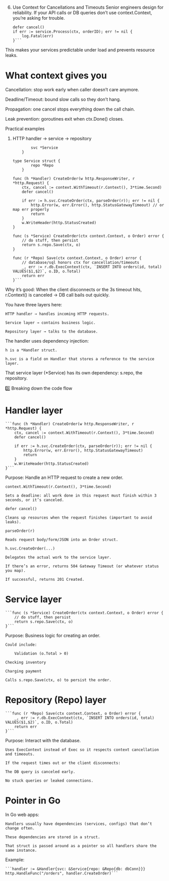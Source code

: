 6. Use Context for Cancellations and Timeouts
Senior engineers design for reliability. If your API calls or DB queries don’t use context.Context, you’re asking for trouble.

    ```ctx, cancel := context.WithTimeout(context.Background(), 2*time.Second)
    defer cancel()
    if err := service.Process(ctx, orderID); err != nil {
        log.Fatal(err)
    }```

This makes your services predictable under load and prevents resource leaks.

# What context gives you
Cancellation: stop work early when caller doesn’t care anymore.

Deadline/Timeout: bound slow calls so they don’t hang.

Propagation: one cancel stops everything down the call chain.

Leak prevention: goroutines exit when ctx.Done() closes.


Practical examples
1) HTTP handler → service → repository
    
    ```type Handler struct {
            svc *Service
        }

    type Service struct {
            repo *Repo
        }

    func (h *Handler) CreateOrder(w http.ResponseWriter, r *http.Request) {
        ctx, cancel := context.WithTimeout(r.Context(), 3*time.Second)
        defer cancel()

        if err := h.svc.CreateOrder(ctx, parseOrder(r)); err != nil {
            http.Error(w, err.Error(), http.StatusGatewayTimeout) // or map err properly
            return
        }
        w.WriteHeader(http.StatusCreated)
    }

    func (s *Service) CreateOrder(ctx context.Context, o Order) error {
        // do stuff, then persist
        return s.repo.Save(ctx, o)
    }

    func (r *Repo) Save(ctx context.Context, o Order) error {
        // database/sql honors ctx for cancellation/timeouts
        _, err := r.db.ExecContext(ctx, `INSERT INTO orders(id, total) VALUES($1,$2)`, o.ID, o.Total)
        return err
    }```

Why it’s good: When the client disconnects or the 3s timeout hits, r.Context() is canceled → DB call bails out quickly.

You have three layers here:

    HTTP handler → handles incoming HTTP requests.

    Service layer → contains business logic.

    Repository layer → talks to the database.

The handler uses dependency injection:

    h is a *Handler struct.

    h.svc is a field on Handler that stores a reference to the service layer.

That service layer (*Service) has its own dependency: s.repo, the repository.


3️⃣ Breaking down the code flow

# Handler layer

    ```func (h *Handler) CreateOrder(w http.ResponseWriter, r *http.Request) {
        ctx, cancel := context.WithTimeout(r.Context(), 3*time.Second)
        defer cancel()

        if err := h.svc.CreateOrder(ctx, parseOrder(r)); err != nil {
            http.Error(w, err.Error(), http.StatusGatewayTimeout)
            return
        }
        w.WriteHeader(http.StatusCreated)
    }```

Purpose: Handle an HTTP request to create a new order.

    context.WithTimeout(r.Context(), 3*time.Second)

    Sets a deadline: all work done in this request must finish within 3 seconds, or it’s canceled.

    defer cancel()

    Cleans up resources when the request finishes (important to avoid leaks).

    parseOrder(r)

    Reads request body/form/JSON into an Order struct.

    h.svc.CreateOrder(...)

    Delegates the actual work to the service layer.

    If there’s an error, returns 504 Gateway Timeout (or whatever status you map).

    If successful, returns 201 Created.

# Service layer

    ```func (s *Service) CreateOrder(ctx context.Context, o Order) error {
        // do stuff, then persist
        return s.repo.Save(ctx, o)
    }```

Purpose: Business logic for creating an order.

    Could include:

        Validation (o.Total > 0)

    Checking inventory

    Charging payment

    Calls s.repo.Save(ctx, o) to persist the order.

# Repository (Repo) layer

    ```func (r *Repo) Save(ctx context.Context, o Order) error {
        _, err := r.db.ExecContext(ctx, `INSERT INTO orders(id, total) VALUES($1,$2)`, o.ID, o.Total)
        return err
    }```
Purpose: Interact with the database.

    Uses ExecContext instead of Exec so it respects context cancellation and timeouts.

    If the request times out or the client disconnects:

    The DB query is canceled early.

    No stuck queries or leaked connections.


# Pointer in Go

In Go web apps:

    Handlers usually have dependencies (services, configs) that don’t change often.

    These dependencies are stored in a struct.

    That struct is passed around as a pointer so all handlers share the same instance.

Example:


    ```handler := &Handler{svc: &Service{repo: &Repo{db: dbConn}}}
    http.HandleFunc("/orders", handler.CreateOrder)```